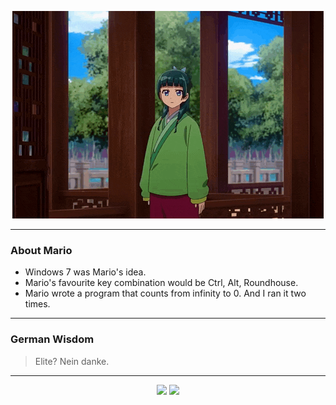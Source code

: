 <p align="center">
  <img src="assets/maomao.gif" />
</p>

---

### About Mario
- Windows 7 was Mario's idea.
- Mario's favourite key combination would be Ctrl, Alt, Roundhouse.
- Mario wrote a program that counts from infinity to 0. And I ran it two times.

---

### German Wisdom
> Elite? Nein danke.

---

<p align="center">
  <a>
    <img height="180em" src="https://github-readme-stats-eight-theta.vercel.app/api?username=Torfkopp&show_icons=true&theme=dark&include_all_commits=true&count_private=true"/>
  </a>
  <a href="https://github.com/Torfkopp?tab=repositories">
    <img height="180em" src="https://github-readme-stats-eight-theta.vercel.app/api/top-langs/?username=torfkopp&layout=compact&theme=dark&langs_count=8&hide=java"/>
  </a>
</p>
